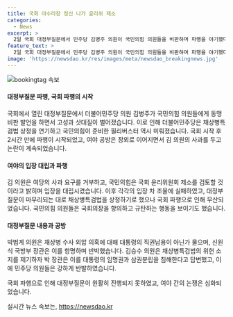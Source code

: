 ```yaml
---
title: 국회 아수라장 정신 나가 윤리위 제소
categories:
  - News
excerpt: >
  2일 국회 대정부질문에서 민주당 김병주 의원이 국민의힘 의원들을 비판하며 파행을 야기했다. 이에 더불어민주당은 채상병특검법 상정을 강행하려했지만 연기되고, 국민의힘은 필리버스터를 예고하며 대치상태에 빠졌다. 국회 파행은 여야 간 강한 갈등을 불러일으키며 대정부질문을 마비시켰고, 국민의힘은 규탄대회를 열고 소동이 이어졌다. 파행은 국회의 규모를 벗어나 여야 대립의 고조된 기색을 보여주었다.
feature_text: >
  2일 국회 대정부질문에서 민주당 김병주 의원이 국민의힘 의원들을 비판하며 파행을 야기했다. 이에 더불어민주당은 채상병특검법 상정을 강행하려했지만 연기되고, 국민의힘은 필리버스터를 예고하며 대치상태에 빠졌다. 국회 파행은 여야 간 강한 갈등을 불러일으키며 대정부질문을 마비시켰고, 국민의힘은 규탄대회를 열고 소동이 이어졌다. 파행은 국회의 규모를 벗어나 여야 대립의 고조된 기색을 보여주었다.
image: 'https://newsdao.kr/res/images/meta/newsdao_breakingnews.jpg'
---
```


<p><img src="https://newsdao.kr/res/images/meta/newsdao_breakingnews.jpg" alt="bookingtag 속보" /></p>

<h4>대정부질문 파행, 국회 파행의 시작</h4>

<p>국회에서 열린 대정부질문에서 더불어민주당 의원 김병주가 국민의힘 의원들에게 동맹 비판 발언을 하면서 고성과 삿대질이 벌어졌습니다. 이로 인해 더불어민주당은 채상병특검법 상정을 연기하고 국민의힘이 준비한 필리버스터 역시 미뤄졌습니다. 국회 시작 후 2시간 만에 파행이 시작되었고, 여야 공방은 장외로 이어지면서 김 의원의 사과를 두고 논란이 계속되었습니다.</p>

<h4>여야의 입장 대립과 파행</h4>

<p>김 의원은 여당의 사과 요구를 거부하고, 국민의힘은 국회 윤리위원회 제소를 검토할 것이라고 밝히며 입장을 대립시켰습니다. 이후 각각의 입장 차 조율에 실패하였고, 대정부질문이 마무리되는 대로 채상병특검법을 상정하기로 했으나 국회 파행으로 인해 무산되었습니다. 국민의힘 의원들은 국회의장을 항의하고 규탄하는 행동을 보이기도 했습니다.</p>

<h4>대정부질문 내용과 공방</h4>

<p>박범계 의원은 채상병 수사 외압 의혹에 대해 대통령의 직권남용이 아닌가 물으며, 신원식 국방부 장관은 이를 항명하며 반박했습니다. 김승수 의원은 채상병특검법의 위헌 소지를 제기하자 박 장관은 이를 대통령의 임명권과 삼권분립을 침해한다고 답변했고, 이에 민주당 의원들은 강하게 반발하였습니다.</p>

<p>국회 파행으로 인해 대정부질문이 원활히 진행되지 못하였고, 여야 간의 논쟁은 심화되었습니다.</p>
실시간 뉴스 속보는, <a href="https://newsdao.kr" rel="dofollow">https://newsdao.kr</a>


